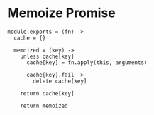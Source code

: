 Memoize Promise
===============

    module.exports = (fn) ->
      cache = {}

      memoized = (key) ->
        unless cache[key]
          cache[key] = fn.apply(this, arguments)

          cache[key].fail ->
            delete cache[key]

        return cache[key]

        return memoized
